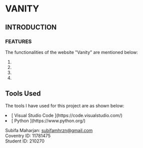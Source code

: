 # VANITY
<h2>INTRODUCTION</h2>

<h3>FEATURES</h3>
The functionalities of the website "Vanity" are mentioned below:
<ol>    
  <li> 
    <li> 
      <li> 
        <li>
         </ol>
  
## Tools Used
The tools I have used for this project are as shown below:
<li>[ Visual Studio Code ](https://code.visualstudio.com/)
<li>[ Python ](https://www.python.org/)
    
Subifa Maharjan: <a href="mailto: subifamhrzn@gmail.com">subifamhrzn@gmail.com </a><br>
Coventry ID: 11781475<br> 
Student ID: 210270<br>

